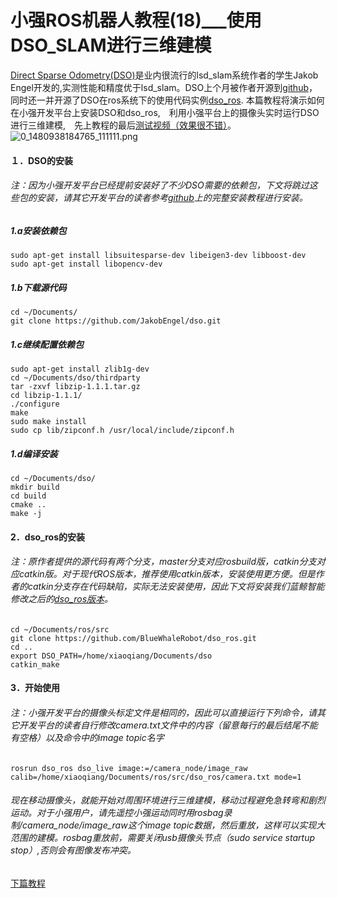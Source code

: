 # 小强ROS机器人教程(18)___使用DSO_SLAM进行三维建模<br>
[Direct Sparse Odometry(DSO)](/uploads/files/1480933817963-engel2016dso.pdf)是业内很流行的lsd_slam系统作者的学生Jakob Engel开发的,实测性能和精度优于lsd_slam。DSO上个月被作者开源到[github](https://github.com/JakobEngel/dso.git)，同时还一并开源了DSO在ros系统下的使用代码实例[dso_ros](https://github.com/JakobEngel/dso_ros.git).
本篇教程将演示如何在小强开发平台上安装DSO和dso_ros,　利用小强平台上的摄像头实时运行DSO进行三维建模,　先上教程的最后[测试视频（效果很不错）](http://v.youku.com/v_show/id_XMTg1MDg5MzM0NA==.html)。
![0_1480938184765_111111.png](/uploads/files/1480938194133-111111-resized.png) 
#### １．DSO的安装
###### 注：因为小强开发平台已经提前安装好了不少DSO需要的依赖包，下文将跳过这些包的安装，请其它开发平台的读者参考[github](https://github.com/JakobEngel/dso.git)上的完整安装教程进行安装。
##### 1.a安装依赖包
```
sudo apt-get install libsuitesparse-dev libeigen3-dev libboost-dev
sudo apt-get install libopencv-dev
```
##### 1.b下载源代码
```
cd ~/Documents/
git clone https://github.com/JakobEngel/dso.git
```
##### 1.c继续配置依赖包
```
sudo apt-get install zlib1g-dev
cd ~/Documents/dso/thirdparty
tar -zxvf libzip-1.1.1.tar.gz
cd libzip-1.1.1/
./configure
make
sudo make install
sudo cp lib/zipconf.h /usr/local/include/zipconf.h
```
##### 1.d编译安装
```
cd ~/Documents/dso/
mkdir build 
cd build 
cmake .. 
make -j
```
#### 2．dso_ros的安装
###### 注：原作者提供的源代码有两个分支，master分支对应rosbuild版，catkin分支对应catkin版。对于现代ROS版本，推荐使用catkin版本，安装使用更方便。但是作者的catkin分支存在代码缺陷，实际无法安装使用，因此下文将安装我们蓝鲸智能修改之后的[dso_ros版本](https://github.com/BlueWhaleRobot/dso_ros.git)。
```
cd ~/Documents/ros/src
git clone https://github.com/BlueWhaleRobot/dso_ros.git 
cd ..
export DSO_PATH=/home/xiaoqiang/Documents/dso
catkin_make
```
#### 3．开始使用
###### 注：小强开发平台的摄像头标定文件是相同的，因此可以直接运行下列命令，请其它开发平台的读者自行修改camera.txt文件中的内容（留意每行的最后结尾不能有空格）以及命令中的image topic名字
```
rosrun dso_ros dso_live image:=/camera_node/image_raw calib=/home/xiaoqiang/Documents/ros/src/dso_ros/camera.txt mode=1
```
###### 现在移动摄像头，就能开始对周围环境进行三维建模，移动过程避免急转弯和剧烈运动。对于小强用户，请先遥控小强运动同时用rosbag录制/camera_node/image_raw这个image topic数据，然后重放，这样可以实现大范围的建模。rosbag重放前，需要关闭usb摄像头节点（sudo service startup stop）,否则会有图像发布冲突。

[下篇教程](http://community.bwbot.org/topic/87/%E5%B0%8F%E5%BC%BAros%E6%9C%BA%E5%99%A8%E4%BA%BA%E6%95%99%E7%A8%8B-19-___nllinepatrol_planner%E7%9A%84%E7%AE%80%E5%8D%95%E4%BD%BF%E7%94%A8)
